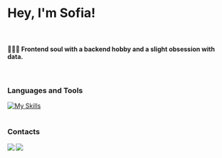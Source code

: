 # Hey, I'm Sofia!
<br/>

#### 👩🏻‍💻 Frontend soul with a backend hobby and a slight obsession with data.<br/>
<br/>

### Languages and Tools

[![My Skills](https://skillicons.dev/icons?i=js,html,css,sass,react,angular,nodejs,express,nestjs,mysql,mongodb,r,git&theme=light&perline=7)](https://skillicons.dev)
<br/>
<br/>

### Contacts

<a href="mailto:sofia.oliveira57.so@gmail.com">
  <img align="left" src="https://img.shields.io/badge/Gmail-D14836?style=for-the-badge&logo=gmail&logoColor=white">
</a>

<a href="https://www.linkedin.com/in/sofia-oliveira-391a63151/">
  <img align="left" src="https://img.shields.io/badge/LinkedIn-0077B5?style=for-the-badge&logo=linkedin&logoColor=white">
</a>
